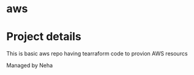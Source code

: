 # aws

# Project details 
This is basic aws repo having tearraform code to provion AWS resourcs 

Managed by Neha